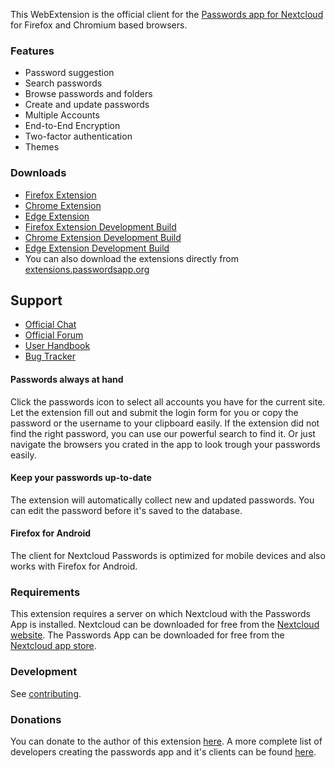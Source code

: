 This WebExtension is the official client for the [Passwords app for Nextcloud](https://github.com/marius-wieschollek/passwords) for Firefox and Chromium based browsers.

### Features
* Password suggestion
* Search passwords
* Browse passwords and folders
* Create and update passwords
* Multiple Accounts
* End-to-End Encryption
* Two-factor authentication
* Themes

### Downloads
* [Firefox Extension](https://addons.mozilla.org/de/firefox/addon/nextcloud-passwords/)
* [Chrome Extension](https://chrome.google.com/webstore/detail/nextcloud-passwords/mhajlicjhgoofheldnmollgbgjheenbi)
* [Edge Extension](https://microsoftedge.microsoft.com/addons/detail/cjmlcljdpphgdfpkngjcmeepdpcgpffk)
* [Firefox Extension Development Build](https://git.mdns.eu/nextcloud/passwords-webextension/-/packages/16)
* [Chrome Extension Development Build](https://chrome.google.com/webstore/detail/aipncmjoigmhooiiclcailmhiopachih)
* [Edge Extension Development Build](https://microsoftedge.microsoft.com/addons/detail/passw%C3%B6rter-f%C3%BCr-nextcloud-/bhbighammgdbimdlcijkbgiahadjgfmh)
* You can also download the extensions directly from [extensions.passwordsapp.org](https://extensions.passwordsapp.org/)

## Support
* [Official Chat](https://t.me/nc_passwords)
* [Official Forum](https://help.nextcloud.com/c/apps/passwords)
* [User Handbook](https://git.mdns.eu/nextcloud/passwords-webextension/wikis/home)
* [Bug Tracker](https://github.com/marius-wieschollek/passwords-webextension/issues)

#### Passwords always at hand
Click the passwords icon to select all accounts you have for the current site.
Let the extension fill out and submit the login form for you or copy the password or the username to your clipboard easily.
If the extension did not find the right password, you  can use our powerful search to find it.
Or just navigate the browsers you crated in the app to look trough your passwords easily.

#### Keep your passwords up-to-date
The extension will automatically collect new and updated passwords.
You can edit the password before it's saved to the database.

#### Firefox for Android
The client for Nextcloud Passwords is optimized for mobile devices and also works with Firefox for Android.

### Requirements
This extension requires a server on which Nextcloud with the Passwords App is installed.
Nextcloud can be downloaded for free from the [Nextcloud website](https://nextcloud.com/).
The Passwords App can be downloaded for free from the [Nextcloud app store](https://apps.nextcloud.com/apps/passwords).

### Development
See [contributing](Contributing.md).

### Donations
You can donate to the author of this extension [here](https://ko-fi.com/mariusdavid).
A more complete list of developers creating the passwords app and it's clients can be found [here](https://github.com/marius-wieschollek/passwords/blob/master/Donate.md).